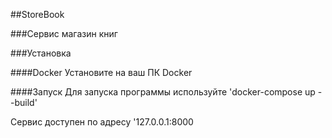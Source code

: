 ##StoreBook

###Сервис магазин книг

###Установка

####Docker
Установите на ваш ПК Docker

####Запуск
Для запуска программы используйте 'docker-compose up --build'

Сервис доступен по адресу '127.0.0.1:8000